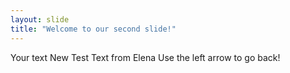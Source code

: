 ```yaml
---
layout: slide
title: "Welcome to our second slide!"
---
```

Your text New Test Text from Elena
Use the left arrow to go back!